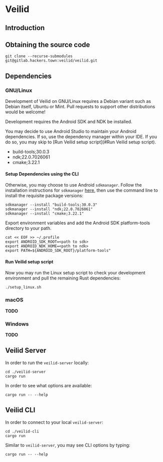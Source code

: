 # Veilid

## Introduction

## Obtaining the source code

```shell
git clone --recurse-submodules git@gitlab.hackers.town:veilid/veilid.git
```

## Dependencies

### GNU/Linux

Development of Veilid on GNU/Linux requires a Debian variant such as Debian
itself, Ubuntu or Mint. Pull requests to support other distributions would be
welcome!

Development requires the Android SDK and NDK be installed.

You may decide to use Android Studio to maintain your Android dependencies. If
so, use the dependency manager within your IDE. If you do so, you may skip to
[Run Veilid setup script](#Run Veilid setup script).

* build-tools;30.0.3
* ndk;22.0.7026061
* cmake;3.22.1

#### Setup Dependencies using the CLI

Otherwise, you may choose to use Android `sdkmanager`. Follow the installation
instructions for `sdkmanager`
[here](https://developer.android.com/studio/command-line/sdkmanager), then use
the command line to install the requisite package versions:

```shell
sdkmanager --install "build-tools;30.0.3"
sdkmanager --install "ndk;22.0.7026061"
sdkmanager --install "cmake;3.22.1"
```

Export environment variables and add the Android SDK platform-tools directory to
your path.

```shell
cat << EOF >> ~/.profile 
export ANDROID_SDK_ROOT=<path to sdk>
export ANDROID_NDK_HOME=<path to ndk>
export PATH=${ANDROID_SDK_ROOT}/platform-tools"
```

#### Run Veilid setup script

Now you may run the Linux setup script to check your development environment and
pull the remaining Rust dependencies:

```shell
./setup_linux.sh
```

### macOS

**TODO**

### Windows

**TODO**

## Veilid Server

In order to run the `veilid-server` locally:

```shell
cd ./veilid-server
cargo run
```

In order to see what options are available:

```shell
cargo run -- --help
```

## Veilid CLI

In order to connect to your local `veilid-server`:

```shell
cd ./veilid-cli
cargo run
```

Similar to `veilid-server`, you may see CLI options by typing:

```shell
cargo run -- --help
```
